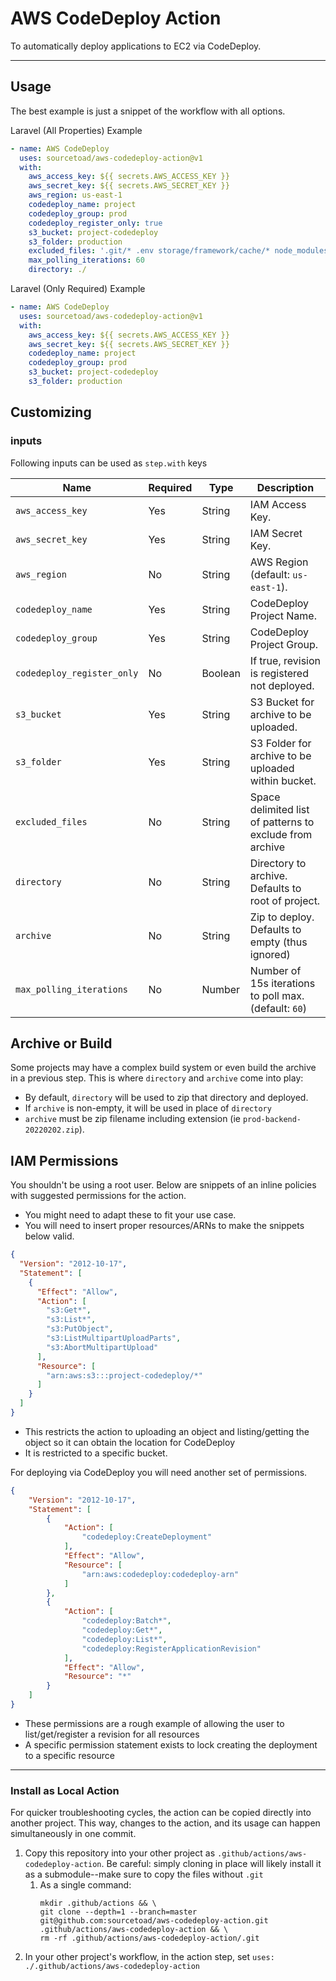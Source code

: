 # AWS CodeDeploy Action

To automatically deploy applications to EC2 via CodeDeploy.

---

## Usage

The best example is just a snippet of the workflow with all options.

Laravel (All Properties) Example

```yaml
- name: AWS CodeDeploy
  uses: sourcetoad/aws-codedeploy-action@v1
  with:
    aws_access_key: ${{ secrets.AWS_ACCESS_KEY }}
    aws_secret_key: ${{ secrets.AWS_SECRET_KEY }}
    aws_region: us-east-1
    codedeploy_name: project
    codedeploy_group: prod
    codedeploy_register_only: true
    s3_bucket: project-codedeploy
    s3_folder: production
    excluded_files: '.git/* .env storage/framework/cache/* node_modules/*'
    max_polling_iterations: 60
    directory: ./
```

Laravel (Only Required) Example

```yaml
- name: AWS CodeDeploy
  uses: sourcetoad/aws-codedeploy-action@v1
  with:
    aws_access_key: ${{ secrets.AWS_ACCESS_KEY }}
    aws_secret_key: ${{ secrets.AWS_SECRET_KEY }}
    codedeploy_name: project
    codedeploy_group: prod
    s3_bucket: project-codedeploy
    s3_folder: production
```

## Customizing

### inputs

Following inputs can be used as `step.with` keys

| Name             | Required | Type    | Description                        |
|------------------|----------|---------|------------------------------------|
| `aws_access_key` | Yes | String | IAM Access Key. |
| `aws_secret_key` | Yes | String | IAM Secret Key. |
| `aws_region` | No | String | AWS Region (default: `us-east-1`). |
| `codedeploy_name` | Yes | String | CodeDeploy Project Name. |
| `codedeploy_group` | Yes | String | CodeDeploy Project Group. |
| `codedeploy_register_only` | No | Boolean | If true, revision is registered not deployed. |
| `s3_bucket` | Yes | String | S3 Bucket for archive to be uploaded. |
| `s3_folder` | Yes | String | S3 Folder for archive to be uploaded within bucket. |
| `excluded_files` | No | String | Space delimited list of patterns to exclude from archive |
| `directory` | No | String | Directory to archive. Defaults to root of project. |
| `archive` | No | String | Zip to deploy. Defaults to empty (thus ignored) |
| `max_polling_iterations` | No | Number | Number of 15s iterations to poll max. (default: `60`) |

## Archive or Build
Some projects may have a complex build system or even build the archive in a previous step. This is where
`directory` and `archive` come into play:

 * By default, `directory` will be used to zip that directory and deployed.
 * If `archive` is non-empty, it will be used in place of `directory`
 * `archive` must be zip filename including extension (ie `prod-backend-20220202.zip`).

## IAM Permissions

You shouldn't be using a root user. Below are snippets of an inline policies with suggested permissions for the action. 

 * You might need to adapt these to fit your use case.
 * You will need to insert proper resources/ARNs to make the snippets below valid.

```json
{
  "Version": "2012-10-17",
  "Statement": [
    {
      "Effect": "Allow",
      "Action": [
        "s3:Get*",
        "s3:List*",
        "s3:PutObject",
        "s3:ListMultipartUploadParts",
        "s3:AbortMultipartUpload"
      ],
      "Resource": [
        "arn:aws:s3:::project-codedeploy/*"
      ]
    }
  ]
}
```

 * This restricts the action to uploading an object and listing/getting the object so it can obtain the location for CodeDeploy
 * It is restricted to a specific bucket.

For deploying via CodeDeploy you will need another set of permissions.
```json
{
    "Version": "2012-10-17",
    "Statement": [
        {
            "Action": [
                "codedeploy:CreateDeployment"
            ],
            "Effect": "Allow",
            "Resource": [
                "arn:aws:codedeploy:codedeploy-arn"
            ]
        },
        {
            "Action": [
                "codedeploy:Batch*",
                "codedeploy:Get*",
                "codedeploy:List*",
                "codedeploy:RegisterApplicationRevision"
            ],
            "Effect": "Allow",
            "Resource": "*"
        }
    ]
}
```

 * These permissions are a rough example of allowing the user to list/get/register a revision for all resources
 * A specific permission statement exists to lock creating the deployment to a specific resource

---

### Install as Local Action

For quicker troubleshooting cycles, the action can be copied directly into another project. This way, changes to the
action, and its usage can happen simultaneously in one commit.

1. Copy this repository into your other project as `.github/actions/aws-codedeploy-action`. Be careful: simply cloning
   in place will likely install it as a submodule--make sure to copy the files without `.git`
    1. As a single command:
       ```shell
       mkdir .github/actions && \
       git clone --depth=1 --branch=master git@github.com:sourcetoad/aws-codedeploy-action.git .github/actions/aws-codedeploy-action && \
       rm -rf .github/actions/aws-codedeploy-action/.git
       ```
2. In your other project's workflow, in the action step, set
   `uses: ./.github/actions/aws-codedeploy-action`

